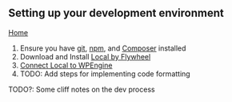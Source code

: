 ## Setting up your development environment
[Home](/)

1. Ensure you have [git](https://git-scm.com/book/en/v2/Getting-Started-Installing-Git), [npm](https://docs.npmjs.com/downloading-and-installing-node-js-and-npm), and [Composer](https://getcomposer.org/) installed
2. Download and Install [Local by Flywheel](https://localwp.com/)
3. [Connect Local to WPEngine](https://wpengine.com/support/local/#Enable_WPE_API_and_Generate_Credentials)
4. TODO: Add steps for implementing code formatting

TODO?: Some cliff notes on the dev process
